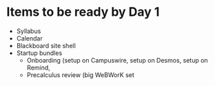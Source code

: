 # Items to be ready by Day 1

- Syllabus
- Calendar
- Blackboard site shell
- Startup bundles 
	- Onboarding (setup on Campuswire, setup on Desmos, setup on Remind, 
	- Precalculus review (big WeBWorK set 
<!--stackedit_data:
eyJoaXN0b3J5IjpbOTA4NzE1NzJdfQ==
-->